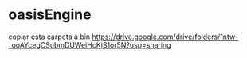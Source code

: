 # oasisEngine
copiar esta carpeta a bin
https://drive.google.com/drive/folders/1ntw-_ooAYcegCSubmDUWeiHcKiS1or5N?usp=sharing
